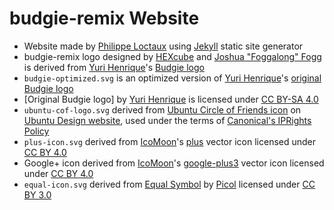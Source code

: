 budgie-remix Website
====================
- Website made by [Philippe Loctaux][ploctaux] using [Jekyll][jekyll-website] static site generator
- budgie-remix logo designed by [HEXcube][hexcube] and [Joshua "Foggalong" Fogg][foggalong] is derived from [Yuri Henrique][yurihenriq]'s [Budgie logo][budgie-original]
- `budgie-optimized.svg` is an optimized version of [Yuri Henrique][yurihenriq]'s [original Budgie logo][budgie-original]
- [Original Budgie logo] by [Yuri Henrique][yurihenriq] is licensed under [CC BY-SA 4.0][CC-BY-SA4]
- `ubuntu-cof-logo.svg` derived from [Ubuntu Circle of Friends icon][ubuntu-CoF-orange] on [Ubuntu Design website][ubuntu-design-logos], used under the terms of [Canonical's IPRights Policy][IPpolicy]
- `plus-icon.svg` derived from [IcoMoon][icomoon-website]'s [plus][plus-icon] vector icon licensed under [CC BY 4.0][CC-BY4]
- Google+ icon derived from [IcoMoon][icomoon-website]'s [google-plus3][google-plus] vector icon licensed under [CC BY 4.0][CC-BY4]
- `equal-icon.svg` derived from [Equal Symbol][equal-icon] by [Picol][picol-website] licensed under [CC BY 3.0][CC-BY3]


[ploctaux]: https://github.com/ploctaux "Philippe Loctaux's Github page"
[hexcube]: https://hexcube.deviantart.com "HEXcube's DeviantArt page"
[foggalong]: https://github.com/Foggalong "Joshua Fogg's GitHub page"
[yurihenriq]: https://yurihenriq.deviantart.com "Yuri Henrique's DeviantArt page"

[jekyll-website]: https://jekyllrb.com "Jekyll website"
[budgie-original]: https://www.dropbox.com/sh/tbk1qozkzdh2642/AABKy_vIDPC4Oas_7sVKzYm7a/BudgieV3/budgie2.svg "Original Budgie logo on Yuri Henrique's Dropbox"
[ubuntu-CoF-orange]: https://design.ubuntu.com/wp-content/uploads/logo-ubuntu_cof_orange-hex.svg "Ubuntu Circle of Friends icon"
[ubuntu-design-logos]: https://design.ubuntu.com/brand/ubuntu-logo "Guidelines regarding use of Ubuntu Brand and Logo"
[icomoon-website]: https://icomoon.io "IcoMoon website"
[plus-icon]: https://github.com/Keyamoon/IcoMoon-Free/blob/master/SVG/267-plus.svg "plus  svg icon on IcoMoon's GitHub repo"
[google-plus]: https://github.com/Keyamoon/IcoMoon-Free/blob/master/SVG/398-google-plus3.svg "google-plus3 svg icon on IcoMoon's GitHub repo"
[equal-icon]: http://www.flaticon.com/free-icon/equal-symbol_14334 "Picol's Equal Symbol on Flaticon"
[picol-website]: http://picol.org "Pictorial Communication Language website"

[CC-BY-SA4]: https://creativecommons.org/licenses/by-sa/4.0/ "More info on CC BY-SA 4.0"
[CC-BY4]: https://creativecommons.org/licenses/by/4.0/ "More info on CC BY 4.0"
[CC-BY3]: https://creativecommons.org/licenses/by/3.0/ "More info on CC BY 3.0"
[IPpolicy]: http://www.ubuntu.com/legal/terms-and-policies/intellectual-property-policy "Canonical's Intellectual Property rights policy"
